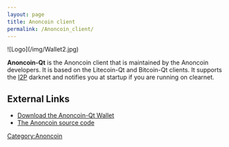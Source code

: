 ```yaml
---
layout: page
title: Anoncoin client
permalink: /Anoncoin_client/
---
```


<div class='center' markdown="1">
![Logo](/img/Wallet2.jpg)
</div>

**Anoncoin-Qt** is the Anoncoin client that is maintained by the Anoncoin developers. It is based on the Litecoin-Qt and Bitcoin-Qt clients. It supports the [I2P](/I2P "wikilink") darknet and notifies you at startup if you are running on clearnet.

External Links
--------------

-   [Download the Anoncoin-Qt Wallet](/download)
-   [The Anoncoin source code](https://github.com/Anoncoin/anoncoin)

[Category:Anoncoin](/Category:Anoncoin "wikilink")